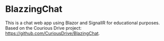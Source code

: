 # BlazzingChat
This is a chat web app using Blazor and SignalIR for educational purposes. Based on the Courious Drive project: https://github.com/CuriousDrive/BlazingChat.

